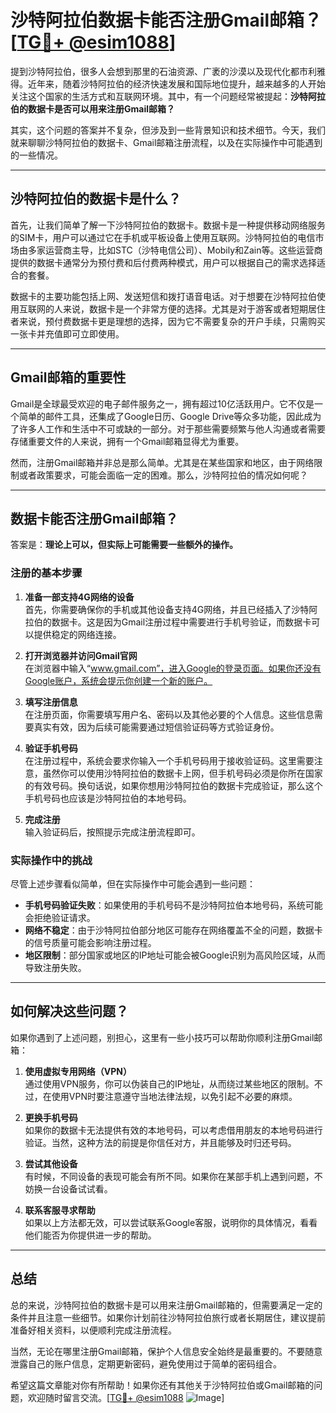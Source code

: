 # 沙特阿拉伯数据卡能否注册Gmail邮箱？[[TG💪+ @esim1088](https://t.me/s/esim1088)]

提到沙特阿拉伯，很多人会想到那里的石油资源、广袤的沙漠以及现代化都市利雅得。近年来，随着沙特阿拉伯的经济快速发展和国际地位提升，越来越多的人开始关注这个国家的生活方式和互联网环境。其中，有一个问题经常被提起：**沙特阿拉伯的数据卡是否可以用来注册Gmail邮箱？**  

其实，这个问题的答案并不复杂，但涉及到一些背景知识和技术细节。今天，我们就来聊聊沙特阿拉伯的数据卡、Gmail邮箱注册流程，以及在实际操作中可能遇到的一些情况。

---

## 沙特阿拉伯的数据卡是什么？

首先，让我们简单了解一下沙特阿拉伯的数据卡。数据卡是一种提供移动网络服务的SIM卡，用户可以通过它在手机或平板设备上使用互联网。沙特阿拉伯的电信市场由多家运营商主导，比如STC（沙特电信公司）、Mobily和Zain等。这些运营商提供的数据卡通常分为预付费和后付费两种模式，用户可以根据自己的需求选择适合的套餐。

数据卡的主要功能包括上网、发送短信和拨打语音电话。对于想要在沙特阿拉伯使用互联网的人来说，数据卡是一个非常方便的选择。尤其是对于游客或者短期居住者来说，预付费数据卡更是理想的选择，因为它不需要复杂的开户手续，只需购买一张卡并充值即可立即使用。

---

## Gmail邮箱的重要性

Gmail是全球最受欢迎的电子邮件服务之一，拥有超过10亿活跃用户。它不仅是一个简单的邮件工具，还集成了Google日历、Google Drive等众多功能，因此成为了许多人工作和生活中不可或缺的一部分。对于那些需要频繁与他人沟通或者需要存储重要文件的人来说，拥有一个Gmail邮箱显得尤为重要。

然而，注册Gmail邮箱并非总是那么简单。尤其是在某些国家和地区，由于网络限制或者政策要求，可能会面临一定的困难。那么，沙特阿拉伯的情况如何呢？

---

## 数据卡能否注册Gmail邮箱？

答案是：**理论上可以，但实际上可能需要一些额外的操作。**

### 注册的基本步骤

1. **准备一部支持4G网络的设备**  
   首先，你需要确保你的手机或其他设备支持4G网络，并且已经插入了沙特阿拉伯的数据卡。这是因为Gmail注册过程中需要进行手机号验证，而数据卡可以提供稳定的网络连接。

2. **打开浏览器并访问Gmail官网**  
   在浏览器中输入“www.gmail.com”，进入Google的登录页面。如果你还没有Google账户，系统会提示你创建一个新的账户。

3. **填写注册信息**  
   在注册页面，你需要填写用户名、密码以及其他必要的个人信息。这些信息需要真实有效，因为后续可能需要通过短信验证码等方式验证身份。

4. **验证手机号码**  
   在注册过程中，系统会要求你输入一个手机号码用于接收验证码。这里需要注意，虽然你可以使用沙特阿拉伯的数据卡上网，但手机号码必须是你所在国家的有效号码。换句话说，如果你想用沙特阿拉伯的数据卡完成验证，那么这个手机号码也应该是沙特阿拉伯的本地号码。

5. **完成注册**  
   输入验证码后，按照提示完成注册流程即可。

### 实际操作中的挑战

尽管上述步骤看似简单，但在实际操作中可能会遇到一些问题：

- **手机号码验证失败**：如果使用的手机号码不是沙特阿拉伯本地号码，系统可能会拒绝验证请求。
- **网络不稳定**：由于沙特阿拉伯部分地区可能存在网络覆盖不全的问题，数据卡的信号质量可能会影响注册过程。
- **地区限制**：部分国家或地区的IP地址可能会被Google识别为高风险区域，从而导致注册失败。

---

## 如何解决这些问题？

如果你遇到了上述问题，别担心，这里有一些小技巧可以帮助你顺利注册Gmail邮箱：

1. **使用虚拟专用网络（VPN）**  
   通过使用VPN服务，你可以伪装自己的IP地址，从而绕过某些地区的限制。不过，在使用VPN时要注意遵守当地法律法规，以免引起不必要的麻烦。

2. **更换手机号码**  
   如果你的数据卡无法提供有效的本地号码，可以考虑借用朋友的本地号码进行验证。当然，这种方法的前提是你信任对方，并且能够及时归还号码。

3. **尝试其他设备**  
   有时候，不同设备的表现可能会有所不同。如果你在某部手机上遇到问题，不妨换一台设备试试看。

4. **联系客服寻求帮助**  
   如果以上方法都无效，可以尝试联系Google客服，说明你的具体情况，看看他们能否为你提供进一步的帮助。

---

## 总结

总的来说，沙特阿拉伯的数据卡是可以用来注册Gmail邮箱的，但需要满足一定的条件并且注意一些细节。如果你计划前往沙特阿拉伯旅行或者长期居住，建议提前准备好相关资料，以便顺利完成注册流程。

当然，无论在哪里注册Gmail邮箱，保护个人信息安全始终是最重要的。不要随意泄露自己的账户信息，定期更新密码，避免使用过于简单的密码组合。

希望这篇文章能对你有所帮助！如果你还有其他关于沙特阿拉伯或Gmail邮箱的问题，欢迎随时留言交流。[[TG💪+ @esim1088](https://t.me/s/esim1088) ![Image](https://i.postimg.cc/4NQfJmqS/Snipaste-2025-05-13-00-14-12.png)]